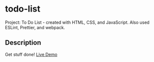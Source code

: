 # todo-list

Project: To Do List - created with HTML, CSS, and JavaScript. Also used ESLint, Prettier, and webpack.

## Description

Get stuff done! [Live Demo](https://bret-henderson.github.io/todo-list/)
